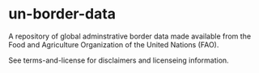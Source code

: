 # un-border-data

A repository of global adminstrative border data made available from the Food and Agriculture Organization of the United Nations (FAO). 

See terms-and-license for disclaimers and licenseing information. 
